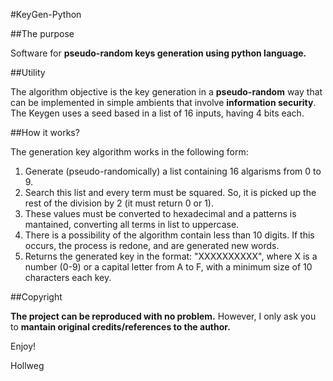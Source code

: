 #KeyGen-Python

##The purpose

Software for **pseudo-random keys generation using python language.**

##Utility

The algorithm objective is the key generation in a **pseudo-random** way that can be implemented in simple ambients that involve **information security**. </br>
The Keygen uses a seed based in a list of 16 inputs, having 4 bits each.

##How it works?

The generation key algorithm works in the following form: 

1. Generate (pseudo-randomically) a list containing 16 algarisms from 0 to 9. </br>
2. Search this list and every term must be squared. So, it is picked up the rest of the division by 2 (it must return 0 or 1). </br>
3. These values must be converted to hexadecimal and a patterns is mantained, converting all terms in list to uppercase. </br>
4. There is a possibility of the algorithm contain less than 10 digits. If this occurs, the process is redone, and are generated new words. </br>
5. Returns the generated key in the format: "XXXXXXXXXX", where X is a number (0-9) or a capital letter from A to F, with a minimum size of 10 characters each key. 

##Copyright

**The project can be reproduced with no problem.**
However, I only ask you to **mantain original credits/references to the author.**


Enjoy!

Hollweg


